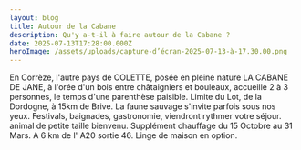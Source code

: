 ```yaml
---
layout: blog
title: Autour de la Cabane
description: Qu'y a-t-il à faire autour de la Cabane ?
date: 2025-07-13T17:28:00.000Z
heroImage: /assets/uploads/capture-d’écran-2025-07-13-à-17.30.00.png
---
```

En Corrèze, l'autre pays de COLETTE, posée en pleine nature LA CABANE DE JANE, à l'orée d'un bois entre châtaigniers et bouleaux,  accueille 2 à 3 personnes, le temps d'une parenthèse paisible. Limite du Lot, de la Dordogne, à 15km de Brive. La faune sauvage s'invite  parfois sous nos yeux. Festivals, baignades, gastronomie,  viendront  rythmer votre séjour.  animal de petite taille bienvenu. Supplément chauffage du 15 Octobre au 31 Mars. A 6 km de l' A20 sortie 46. Linge de maison en option.
